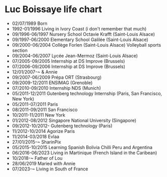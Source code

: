 Luc Boissaye life chart
===============

- 02/07/1989 Born
- 1992-01/1996 Living in Ivory Coast (i don't remember that much)
- 09/1996-06/1997 Nursery School Octavie Krafft (Saint-Louis Alsace)
- 09/1997-06/2000 Elementary School Galilée (Saint-Louis Alsace)
- 09/2000-06/2004 Collège Forlen (Saint-Louis Alsace) Volleyball sports section
- 09/2004-06/2007 Lycée Jean-Mermoz (Saint-Louis Alsace)
- 07/2005-09/2005 Internship at DS Improve (Brussels)
- 07/2006-09/2006 Internship at DS Improve (Brussels)
- 12/01/2007-~ & Annie
- 09/2007-06/2009 Prépa ORT (Strasbourg)
- 09/2009-12/2011 ENSIMAG (Grenoble)
- 07/2010-09/2010 Internship NDS (Munich)
- 05/2011-12/2011 Gutenberg technology Internship (Paris, San Francisco, New York)
- 05/2011-07/2011 Paris
- 08/2011-09/2011 San Francisco
- 10/2011-11/2011 New York
- 01/2012-08/2012 Singapore National University (Singapore)
- 09/2012-10/2012- Gutenberg technology (Paris)
- 11/2012-10/2014 Agorize Paris
- 11/2014-03/2018 Evlaa
- 27/01/2015-~ SharinPix
- 05/2015-10/2015 Learning Spanish Bolivia Chilli Peru and Argentina
- 06/2016-06/2023 Living in Martinique (French Island in the Caribean)
- 10/2018-~ Father of Lou
- 28/06/2019 Maried with Annie
- 07/2023-~ Living in South of France

